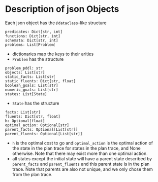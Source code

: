 # Description of json Objects
Each json object has the `@dataclass`-like structure

```
predicates: Dict[str, int]
functions: Dict[str, int]
schemata: Dict[str, int]
problems: List[Problem]
```

- dictionaries map the keys to their arities
- `Problem` has the structure

```
problem_pddl: str
objects: List[str]
static_facts: List[str]
static_fluents: Dict[str, float]
boolean_goals: List[str]
numeric_goals: List[str]
states: List[State]
```

- `State` has the structure

```
facts: List[str]
fluents: Dict[str, float]
h: Optional[float]
optimal_action: Optional[str]
parent_facts: Optional[List[str]]
parent_fluents: Optional[List[str]]
```

- `h` is the optimal cost to go and `optimal_action` is the optimal action of the state in the plan trace for states in the plan trace, and None otherwise. Note that there may exist more than one optimal action.
- all states except the initial state will have a parent state described by `parent_facts` and `parent_fluents` and this parent state is in the plan trace. Note that parents are also not unique, and we only chose them from the plan trace.
